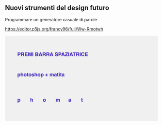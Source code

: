 ## Nuovi strumenti del design futuro

Programmare un generatore casuale di parole

https://editor.p5js.org/francy96/full/Ww-Rmotwh

![the source](https://github.com/Francesca1996/archive/blob/master/Francesca1996/P5/ExP5/GeneraParole/genera_parole.jpg)
